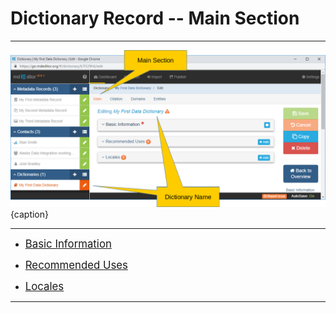 # Dictionary Record -- Main Section
---

![Dictionary Main Edit Window](/assets/reference/edit-objects/dictionary/main/main-closed.png){caption}

---

 * [<span class="md-panel" style="font-size: larger">Basic Information</span>](basicInfo-panel.md)

 * [<span class="md-panel" style="font-size: larger">Recommended Uses</span>](uses-panel.md)
 
 * [<span class="md-panel" style="font-size: larger">Locales</span>](locale-panel.md)

---
